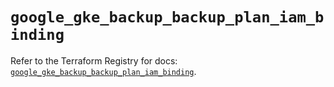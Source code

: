 # `google_gke_backup_backup_plan_iam_binding`

Refer to the Terraform Registry for docs: [`google_gke_backup_backup_plan_iam_binding`](https://registry.terraform.io/providers/hashicorp/google-beta/5.43.1/docs/resources/google_gke_backup_backup_plan_iam_binding).
